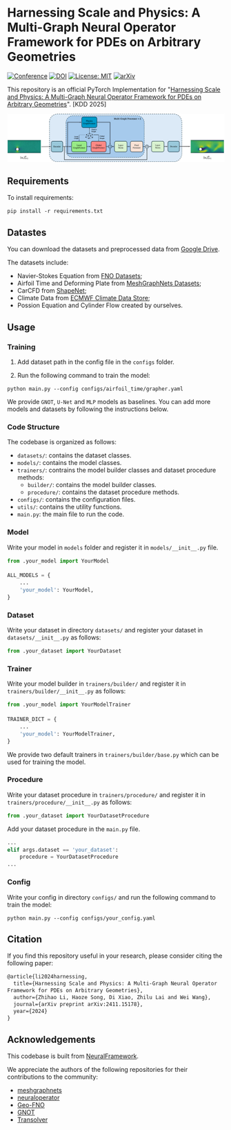 # Harnessing Scale and Physics: A Multi-Graph Neural Operator Framework for PDEs on Arbitrary Geometries

[![Conference](https://img.shields.io/badge/KDD-2025-blue)](https://kdd.org/kdd2025/)
[![DOI](https://zenodo.org/badge/890326037.svg)](https://doi.org/10.5281/zenodo.14542736)
[![License: MIT](https://img.shields.io/badge/License-MIT-yellow.svg)](https://opensource.org/licenses/MIT)
[![arXiv](https://img.shields.io/badge/arXiv-2411.15178-b31b1b.svg)](https://arxiv.org/abs/2411.15178)


This repository is an official PyTorch Implementation for "[Harnessing Scale and Physics: A Multi-Graph Neural Operator
Framework for PDEs on Arbitrary Geometries](https://arxiv.org/abs/2411.15178)". [KDD 2025]

![Framework](./figures/framework.png)

## Requirements
To install requirements:

```setup
pip install -r requirements.txt
```

## Datastes

You can download the datasets and preprocessed data from [Google Drive](https://drive.google.com/drive/folders/1Tm15dbYOJVBlrJz3x578gt1QlWKF9YAl?usp=drive_link).

The datasets include:

- Navier-Stokes Equation from [FNO Datasets](https://drive.google.com/drive/folders/1UnbQh2WWc6knEHbLn-ZaXrKUZhp7pjt-);
- Airfoil Time and Deforming Plate from [MeshGraphNets Datasets](https://github.com/google-deepmind/deepmind-research/tree/master/meshgraphnets);
- CarCFD from [ShapeNet](https://shapenet.org/);
- Climate Data from [ECMWF Climate Data Store](https://cds.climate.copernicus.eu/);
- Possion Equation and Cylinder Flow created by ourselves.

## Usage

### Training

1. Add dataset path in the config file in the `configs` folder.

2. Run the following command to train the model:

```train
python main.py --config configs/airfoil_time/grapher.yaml
```

We provide `GNOT`, `U-Net` and `MLP` models as baselines. You can add more models and datasets by following the instructions below.

### Code Structure

The codebase is organized as follows:

- `datasets/`: contains the dataset classes.
- `models/`: contains the model classes.
- `trainers/`: contrains the model builder classes and dataset procedure methods:
    - `builder/`: contains the model builder classes.
    - `procedure/`: contains the dataset procedure methods.
- `configs/`: contains the configuration files.
- `utils/`: contains the utility functions.
- `main.py`: the main file to run the code.

### Model

Write your model in `models` folder and register it in `models/__init__.py` file. 

```python
from .your_model import YourModel

ALL_MODELS = {
    ...
    'your_model': YourModel,
}
```

### Dataset

Write your dataset in directory `datasets/` and register your dataset in `datasets/__init__.py` as follows:

```python
from .your_dataset import YourDataset
```

### Trainer

Write your model builder in `trainers/builder/` and register it in `trainers/builder/__init__.py` as follows:

```python
from .your_model import YourModelTrainer

TRAINER_DICT = {
    ...
    'your_model': YourModelTrainer,
}
```

We provide two default trainers in `trainers/builder/base.py` which can be used for training the model.

### Procedure

Write your dataset procedure in `trainers/procedure/` and register it in `trainers/procedure/__init__.py` as follows:

```python
from .your_dataset import YourDatasetProcedure
```

Add your dataset procedure in the `main.py` file.

```python
...
elif args.dataset == 'your_dataset':
    procedure = YourDatasetProcedure
...
```

### Config
Write your config in directory `configs/` and run the following command to train the model:

```train
python main.py --config configs/your_config.yaml
```

## Citation
If you find this repository useful in your research, please consider citing the following paper:

```
@article{li2024harnessing,
  title={Harnessing Scale and Physics: A Multi-Graph Neural Operator Framework for PDEs on Arbitrary Geometries},
  author={Zhihao Li, Haoze Song, Di Xiao, Zhilu Lai and Wei Wang},
  journal={arXiv preprint arXiv:2411.15178},
  year={2024}
}
```

## Acknowledgements
This codebase is built from [NeuralFramework](https://github.com/lizhihao2022/NerualFramework).

We appreciate the authors of the following repositories for their contributions to the community:

- [meshgraphnets](https://github.com/google-deepmind/deepmind-research/tree/master/meshgraphnets)
- [neuraloperator](https://github.com/neuraloperator/neuraloperator)
- [Geo-FNO](https://github.com/neuraloperator/Geo-FNO)
- [GNOT](https://github.com/HaoZhongkai/GNOT)
- [Transolver](https://github.com/thuml/Transolver/tree/main)